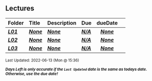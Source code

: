 ## Lectures

| Folder | Title | Description | Due | dueDate |  |
|:------|:------|:------|:------|:-----:|-----|
| ***<a href="https://github.com/rugbyprof/4443-Mobile-Apps_Summer22/tree/master/Lectures/L01">L01</a>*** | ***<a href="https://github.com/rugbyprof/4443-Mobile-Apps_Summer22/tree/master/Lectures/L01">None</a>*** | ***<a href="https://github.com/rugbyprof/4443-Mobile-Apps_Summer22/tree/master/Lectures/L01">None</a>*** | ***<a href="https://github.com/rugbyprof/4443-Mobile-Apps_Summer22/tree/master/Lectures/L01">N/A</a>*** | ***<a href="https://github.com/rugbyprof/4443-Mobile-Apps_Summer22/tree/master/Lectures/L01">None</a>*** |  |
| ***<a href="https://github.com/rugbyprof/4443-Mobile-Apps_Summer22/tree/master/Lectures/L02">L02</a>*** | ***<a href="https://github.com/rugbyprof/4443-Mobile-Apps_Summer22/tree/master/Lectures/L02">None</a>*** | ***<a href="https://github.com/rugbyprof/4443-Mobile-Apps_Summer22/tree/master/Lectures/L02">None</a>*** | ***<a href="https://github.com/rugbyprof/4443-Mobile-Apps_Summer22/tree/master/Lectures/L02">N/A</a>*** | ***<a href="https://github.com/rugbyprof/4443-Mobile-Apps_Summer22/tree/master/Lectures/L02">None</a>*** |  |
| ***<a href="https://github.com/rugbyprof/4443-Mobile-Apps_Summer22/tree/master/Lectures/L03">L03</a>*** | ***<a href="https://github.com/rugbyprof/4443-Mobile-Apps_Summer22/tree/master/Lectures/L03">None</a>*** | ***<a href="https://github.com/rugbyprof/4443-Mobile-Apps_Summer22/tree/master/Lectures/L03">None</a>*** | ***<a href="https://github.com/rugbyprof/4443-Mobile-Apps_Summer22/tree/master/Lectures/L03">N/A</a>*** | ***<a href="https://github.com/rugbyprof/4443-Mobile-Apps_Summer22/tree/master/Lectures/L03">None</a>*** |  |

<sup>Last Updated: 2022-06-13 (Mon @ 15:36)</sup> 

<sup>***Days Left is only accurate if the `Last Updated` date is the same as todays date. Otherwise, use the due date!***</sup> 